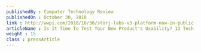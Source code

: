 ```yaml
---
publishedBy : Computer Technology Review
publishedOn : October 30, 2018
link : http://wwpi.com/2018/10/30/storj-labs-v3-platform-now-in-public-alpha-encourages-developers-interested-in-building-tools-on-decentralized-cloud-storage/
articleName : Is It Time To Test Your New Product's Usability? 13 Tech Experts Weigh In
weight : 15 
class : pressArticle
---
```

